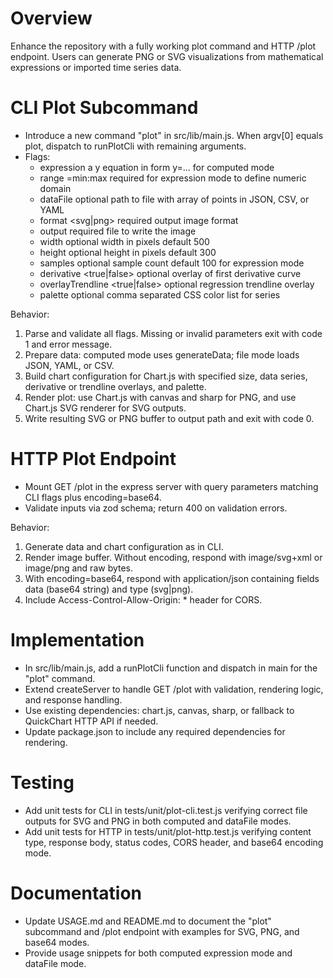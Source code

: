 # Overview
Enhance the repository with a fully working plot command and HTTP /plot endpoint. Users can generate PNG or SVG visualizations from mathematical expressions or imported time series data.

# CLI Plot Subcommand
- Introduce a new command "plot" in src/lib/main.js. When argv[0] equals plot, dispatch to runPlotCli with remaining arguments.
- Flags:
  - expression <function>  a y equation in form y=... for computed mode
  - range <axis>=min:max    required for expression mode to define numeric domain
  - dataFile <path>         optional path to file with array of points in JSON, CSV, or YAML
  - format <svg|png>        required output image format
  - output <path>           required file to write the image
  - width <number>          optional width in pixels default 500
  - height <number>         optional height in pixels default 300
  - samples <number>        optional sample count default 100 for expression mode
  - derivative <true|false> optional overlay of first derivative curve
  - overlayTrendline <true|false> optional regression trendline overlay
  - palette <colors>        optional comma separated CSS color list for series

Behavior:
1. Parse and validate all flags. Missing or invalid parameters exit with code 1 and error message.
2. Prepare data: computed mode uses generateData; file mode loads JSON, YAML, or CSV.
3. Build chart configuration for Chart.js with specified size, data series, derivative or trendline overlays, and palette.
4. Render plot: use Chart.js with canvas and sharp for PNG, and use Chart.js SVG renderer for SVG outputs.
5. Write resulting SVG or PNG buffer to output path and exit with code 0.

# HTTP Plot Endpoint
- Mount GET /plot in the express server with query parameters matching CLI flags plus encoding=base64.
- Validate inputs via zod schema; return 400 on validation errors.

Behavior:
1. Generate data and chart configuration as in CLI.
2. Render image buffer. Without encoding, respond with image/svg+xml or image/png and raw bytes.
3. With encoding=base64, respond with application/json containing fields data (base64 string) and type (svg|png).
4. Include Access-Control-Allow-Origin: * header for CORS.

# Implementation
- In src/lib/main.js, add a runPlotCli function and dispatch in main for the "plot" command.
- Extend createServer to handle GET /plot with validation, rendering logic, and response handling.
- Use existing dependencies: chart.js, canvas, sharp, or fallback to QuickChart HTTP API if needed.
- Update package.json to include any required dependencies for rendering.

# Testing
- Add unit tests for CLI in tests/unit/plot-cli.test.js verifying correct file outputs for SVG and PNG in both computed and dataFile modes.
- Add unit tests for HTTP in tests/unit/plot-http.test.js verifying content type, response body, status codes, CORS header, and base64 encoding mode.

# Documentation
- Update USAGE.md and README.md to document the "plot" subcommand and /plot endpoint with examples for SVG, PNG, and base64 modes.
- Provide usage snippets for both computed expression mode and dataFile mode.